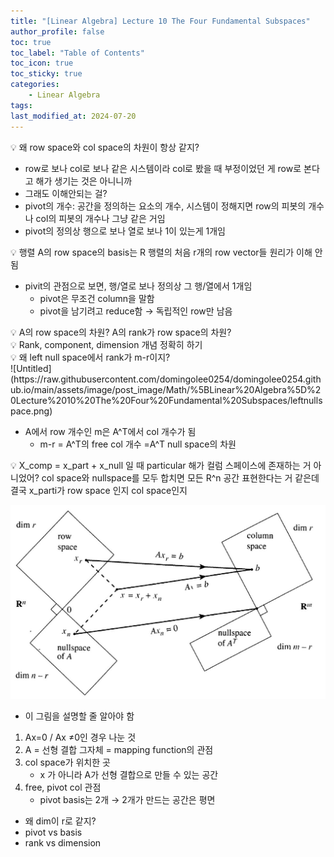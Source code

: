 ```yaml
---
title: "[Linear Algebra] Lecture 10 The Four Fundamental Subspaces"
author_profile: false
toc: true
toc_label: "Table of Contents"
toc_icon: true
toc_sticky: true
categories: 
    - Linear Algebra
tags:
last_modified_at: 2024-07-20
---
```


<aside>
💡 왜 row space와 col space의 차원이 항상 같지?

</aside>

- row로 보나 col로 보나 같은 시스템이라 col로 봤을 때 부정이었던 게 row로 본다고 해가 생기는 것은 아니니까
- 그래도 이해안되는 걸?
- pivot의 개수: 공간을 정의하는 요소의 개수, 시스템이 정해지면 row의 피봇의 개수나 col의 피봇의 개수나 그냥 같은 거임
- pivot의 정의상 행으로 보나 열로 보나 1이 있는게 1개임

<aside>
💡 행렬 A의 row space의 basis는 R 행렬의 처음 r개의 row vector들
원리가 이해 안됨

</aside>

- pivit의 관점으로 보면, 행/열로 보나 정의상 그 행/열에서 1개임
    - pivot은 무조건 column을 말함
    - pivot을 남기려고 reduce함 → 독립적인 row만 남음

<aside>
💡 A의 row space의 차원? A의 rank가 row space의 차원?

</aside>

<aside>
💡 Rank, component, dimension 개념 정확히 하기

</aside>

<aside>
💡 왜 left null space에서 rank가 m-r이지?


</aside>
![Untitled](https://raw.githubusercontent.com/domingolee0254/domingolee0254.github.io/main/assets/image/post_image/Math/%5BLinear%20Algebra%5D%20Lecture%2010%20The%20Four%20Fundamental%20Subspaces/leftnullspace.png)

- A에서 row 개수인 m은 A^T에서 col 개수가 됨
    - m-r = A^T의 free col 개수 =A^T null space의 차원
    

<aside>
💡 X_comp = x_part + x_null 일 때 particular 해가 컬럼 스페이스에 존재하는 거 아니었어?
col space와 nullspace를 모두 합치면 모든 R^n 공간 표현한다는 거 같은데 결국 x_parti가 row space 인지 col space인지

</aside>

![Untitled](https://raw.githubusercontent.com/domingolee0254/domingolee0254.github.io/main/assets/image/post_image/Math/%5BLinear%20Algebra%5D%20Lecture%2010%20The%20Four%20Fundamental%20Subspaces/foursubspaces.jpg)

- 이 그림을 설명할 줄 알아야 함
1. Ax=0 / Ax ≠0인 경우 나눈 것
2. A = 선형 결합 그자체  = mapping function의 관점
3. col space가 위치한 곳
    - x 가 아니라 A가 선형 결합으로 만들 수 있는 공간
4. free, pivot col 관점
    - pivot basis는 2개 → 2개가 만드는 공간은 평면
- 왜 dim이 r로 같지?
- pivot vs basis
- rank vs dimension


